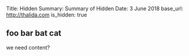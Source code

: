 Title:      Hidden
Summary:    Summary of Hidden
Date:       3 June 2018
base_url:   http://thalida.com
is_hidden:     true

## foo bar bat cat 
we need content?
